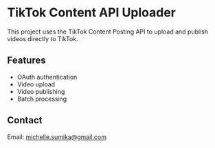 # TikTok Content API Uploader

This project uses the TikTok Content Posting API to upload and publish videos directly to TikTok.

## Features
- OAuth authentication
- Video upload
- Video publishing
- Batch processing

## Contact
Email: michelle.sumika@gmail.com
